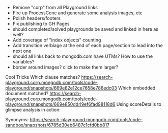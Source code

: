 * Remove "corp" from all Playground links
* Fire up ProcessCene and generate some analysis images, etc
* Polish headers/footers
* Fix publishing to GH Pages
* should completed/solved playgrounds be saved and linked in here as well?
* Add coverage of "index objects" counting
* Add transition verbiage at the end of each page/section to lead into the next one
* should all links back to mongodb.com have UTMs?  How to use the variables?
* border around images?  click to make them larger?

Cool Tricks
Which clause matches?
https://search-playground.corp.mongodb.com/tools/code-playground/snapshots/669e82e12ce7658e786edc03
Which embedded document matched?
https://search-playground.corp.mongodb.com/tools/code-playground/snapshots/669e850dd49ef6fad98118d6
Using scoreDetails to glimpse analysis in action:

Synonyms: https://search-playground.mongodb.com/tools/code-sandbox/snapshots/6785d30eb6487c1cfd0bb817